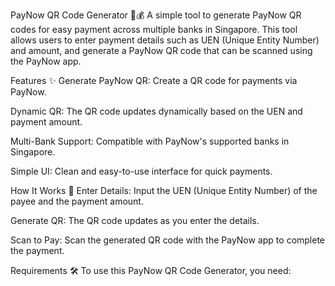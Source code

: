PayNow QR Code Generator 📱💰
A simple tool to generate PayNow QR codes for easy payment across multiple banks in Singapore. This tool allows users to enter payment details such as UEN (Unique Entity Number) and amount, and generate a PayNow QR code that can be scanned using the PayNow app.

Features ✨
Generate PayNow QR: Create a QR code for payments via PayNow.

Dynamic QR: The QR code updates dynamically based on the UEN and payment amount.

Multi-Bank Support: Compatible with PayNow's supported banks in Singapore.

Simple UI: Clean and easy-to-use interface for quick payments.

How It Works 🔧
Enter Details: Input the UEN (Unique Entity Number) of the payee and the payment amount.

Generate QR: The QR code updates as you enter the details.

Scan to Pay: Scan the generated QR code with the PayNow app to complete the payment.

Requirements 🛠️
To use this PayNow QR Code Generator, you need:
